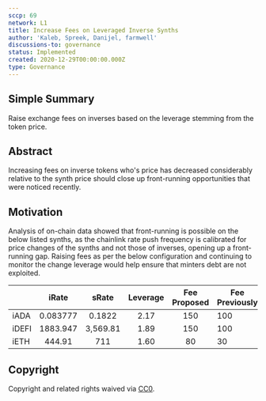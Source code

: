 ```yaml
---
sccp: 69
network: L1
title: Increase Fees on Leveraged Inverse Synths
author: 'Kaleb, Spreek, Danijel, farmwell'
discussions-to: governance
status: Implemented
created: 2020-12-29T00:00:00.000Z
type: Governance
---
```


<!--You can leave these HTML comments in your merged SCCP and delete the visible duplicate text guides, they will not appear and may be helpful to refer to if you edit it again. This is the suggested template for new SCCPs. Note that an SCCP number will be assigned by an editor. When opening a pull request to submit your SCCP, please use an abbreviated title in the filename, `sccp-draft_title_abbrev.md`. The title should be 44 characters or less.-->

## Simple Summary

<!--"If you can't explain it simply, you don't understand it well enough." Provide a simplified and layman-accessible explanation of the SCCP.-->

Raise exchange fees on inverses based on the leverage stemming from the token price.

## Abstract

<!--A short (~200 word) description of the variable change proposed.-->

Increasing fees on inverse tokens who's price has decreased considerably relative to the synth price should close up front-running opportunities that were noticed recently.

## Motivation

<!--The motivation is critical for SCCPs that want to update variables within Synthetix. It should clearly explain why the existing variable is not incentive aligned. SCCP submissions without sufficient motivation may be rejected outright.-->

Analysis of on-chain data showed that front-running is possible on the below listed synths, as the chainlink rate push frequency is calibrated for price changes of the synths and not those of inverses, opening up a front-running gap.
Raising fees as per the below configuration and continuing to monitor the change leverage would help ensure that minters debt are not exploited.

|       |  iRate   |  sRate   | Leverage | Fee Proposed | Fee Previously |
| ----- | :------: | :------: | :------: | :----------: | -------------- |
| iADA  | 0.083777 |  0.1822  |   2.17   |     150      | 100            |
| iDEFI | 1883.947 | 3,569.81 |   1.89   |     150      | 100            |
| iETH  |  444.91  |   711    |   1.60   |      80      | 30             |

## Copyright

Copyright and related rights waived via [CC0](https://creativecommons.org/publicdomain/zero/1.0/).
